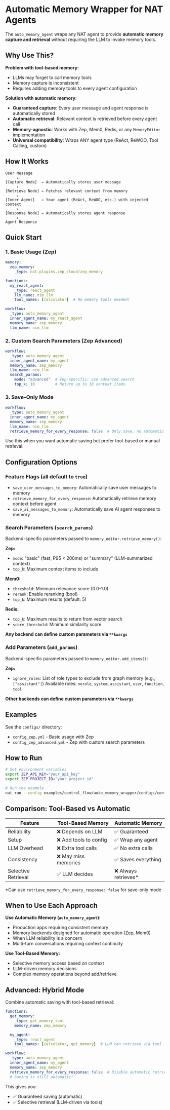 <!--
SPDX-FileCopyrightText: Copyright (c) 2025, NVIDIA CORPORATION & AFFILIATES. All rights reserved.
SPDX-License-Identifier: Apache-2.0

Licensed under the Apache License, Version 2.0 (the "License");
you may not use this file except in compliance with the License.
You may obtain a copy of the License at

http://www.apache.org/licenses/LICENSE-2.0

Unless required by applicable law or agreed to in writing, software
distributed under the License is distributed on an "AS IS" BASIS,
WITHOUT WARRANTIES OR CONDITIONS OF ANY KIND, either express or implied.
See the License for the specific language governing permissions and
limitations under the License.
-->

# Automatic Memory Wrapper for NAT Agents

The `auto_memory_agent` wraps any NAT agent to provide **automatic memory capture and retrieval** without requiring the LLM to invoke memory tools.

## Why Use This?

**Problem with tool-based memory:**
- LLMs may forget to call memory tools
- Memory capture is inconsistent
- Requires adding memory tools to every agent configuration

**Solution with automatic memory:**
- **Guaranteed capture**: Every user message and agent response is automatically stored
- **Automatic retrieval**: Relevant context is retrieved before every agent call
- **Memory-agnostic**: Works with Zep, Mem0, Redis, or any `MemoryEditor` implementation
- **Universal compatibility**: Wraps ANY agent type (ReAct, ReWOO, Tool Calling, custom)

## How It Works

```
User Message
     ↓
[Capture Node]  ← Automatically stores user message
     ↓
[Retrieve Node] ← Fetches relevant context from memory
     ↓
[Inner Agent]   ← Your agent (ReAct, ReWOO, etc.) with injected context
     ↓
[Response Node] ← Automatically stores agent response
     ↓
Agent Response
```

## Quick Start

### 1. Basic Usage (Zep)

```yaml
memory:
  zep_memory:
    _type: nat.plugins.zep_cloud/zep_memory

functions:
  my_react_agent:
    _type: react_agent
    llm_name: nim_llm
    tool_names: [calculator]  # No memory tools needed!

workflow:
  _type: auto_memory_agent
  inner_agent_name: my_react_agent
  memory_name: zep_memory
  llm_name: nim_llm
```

### 2. Custom Search Parameters (Zep Advanced)

```yaml
workflow:
  _type: auto_memory_agent
  inner_agent_name: my_agent
  memory_name: zep_memory
  llm_name: nim_llm
  search_params:
    mode: "advanced"  # Zep-specific: use advanced search
    top_k: 10         # Return up to 10 context items
```

### 3. Save-Only Mode

```yaml
workflow:
  _type: auto_memory_agent
  inner_agent_name: my_agent
  memory_name: zep_memory
  llm_name: nim_llm
  retrieve_memory_for_every_response: false  # Only save, no automatic retrieval
```

Use this when you want automatic saving but prefer tool-based or manual retrieval.

## Configuration Options

### Feature Flags (all default to `true`)
- `save_user_messages_to_memory`: Automatically save user messages to memory
- `retrieve_memory_for_every_response`: Automatically retrieve memory context before agent
- `save_ai_messages_to_memory`: Automatically save AI agent responses to memory

### Search Parameters (`search_params`)
Backend-specific parameters passed to `memory_editor.retrieve_memory()`:

**Zep:**
- `mode`: "basic" (fast, P95 < 200ms) or "summary" (LLM-summarized context)
- `top_k`: Maximum context items to include

**Mem0:**
- `threshold`: Minimum relevance score (0.0-1.0)
- `rerank`: Enable reranking (bool)
- `top_k`: Maximum results (default: 5)

**Redis:**
- `top_k`: Maximum results to return from vector search
- `score_threshold`: Minimum similarity score

**Any backend can define custom parameters via `**kwargs`**

### Add Parameters (`add_params`)
Backend-specific parameters passed to `memory_editor.add_items()`:

**Zep:**
- `ignore_roles`: List of role types to exclude from graph memory (e.g., `["assistant"]`)
  Available roles: `norole`, `system`, `assistant`, `user`, `function`, `tool`

**Other backends can define custom parameters via `**kwargs`**

## Examples

See the `configs/` directory:
- `config_zep.yml` - Basic usage with Zep
- `config_zep_advanced.yml` - Zep with custom search parameters

## How to Run

```bash
# Set environment variables
export ZEP_API_KEY="your_api_key"
export ZEP_PROJECT_ID="your_project_id"

# Run the example
nat run --config examples/control_flow/auto_memory_wrapper/configs/config_zep.yml
```

## Comparison: Tool-Based vs Automatic

| Feature | Tool-Based Memory | Automatic Memory |
|---------|------------------|------------------|
| Reliability | ❌ Depends on LLM | ✅ Guaranteed |
| Setup | ❌ Add tools to config | ✅ Wrap any agent |
| LLM Overhead | ❌ Extra tool calls | ✅ No extra calls |
| Consistency | ❌ May miss memories | ✅ Saves everything |
| Selective Retrieval | ✅ LLM decides | ❌ Always retrieves* |

*Can use `retrieve_memory_for_every_response: false` for save-only mode

## When to Use Each Approach

**Use Automatic Memory (`auto_memory_agent`):**
- Production apps requiring consistent memory
- Memory backends designed for automatic operation (Zep, Mem0)
- When LLM reliability is a concern
- Multi-turn conversations requiring context continuity

**Use Tool-Based Memory:**
- Selective memory access based on context
- LLM-driven memory decisions
- Complex memory operations beyond add/retrieve

## Advanced: Hybrid Mode

Combine automatic saving with tool-based retrieval:

```yaml
functions:
  get_memory:
    _type: get_memory_tool
    memory_name: zep_memory

  my_agent:
    _type: react_agent
    tool_names: [calculator, get_memory]  # LLM can retrieve via tool

workflow:
  _type: auto_memory_agent
  inner_agent_name: my_agent
  memory_name: zep_memory
  retrieve_memory_for_every_response: false  # Disable automatic retrieval
  # Saving is still automatic!
```

This gives you:
- ✅ Guaranteed saving (automatic)
- ✅ Selective retrieval (LLM-driven via tools)
